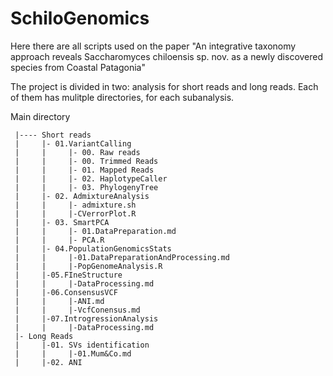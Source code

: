# SchiloGenomics

Here there are all scripts used on the paper "An integrative taxonomy approach reveals Saccharomyces chiloensis sp. nov. as a newly discovered species from Coastal Patagonia"

The project is divided in two: analysis for short reads and long reads. Each of them has mulitple directories, for each subanalysis.

Main directory
     
     |---- Short reads
     |     |- 01.VariantCalling
     |     |     |- 00. Raw reads
     |     |     |- 00. Trimmed Reads
     |     |     |- 01. Mapped Reads
     |     |     |- 02. HaplotypeCaller
     |     |     |- 03. PhylogenyTree
     |     |- 02. AdmixtureAnalysis
     |     |     |- admixture.sh
     |     |     |-CVerrorPlot.R
     |     |- 03. SmartPCA 
     |     |     |- 01.DataPreparation.md
     |     |     |- PCA.R
     |     |- 04.PopulationGenomicsStats 
     |     |     |-01.DataPreparationAndProcessing.md
     |     |     |-PopGenomeAnalysis.R
     |     |-05.FIneStructure
     |     |     |-DataProcessing.md
     |     |-06.ConsensusVCF
     |     |     |-ANI.md
     |     |     |-VcfConensus.md
     |     |-07.IntrogressionAnalysis
     |     |     |-DataProcessing.md
     |- Long Reads
     |     |-01. SVs identification
     |     |     |-01.Mum&Co.md
     |     |-02. ANI     

     
